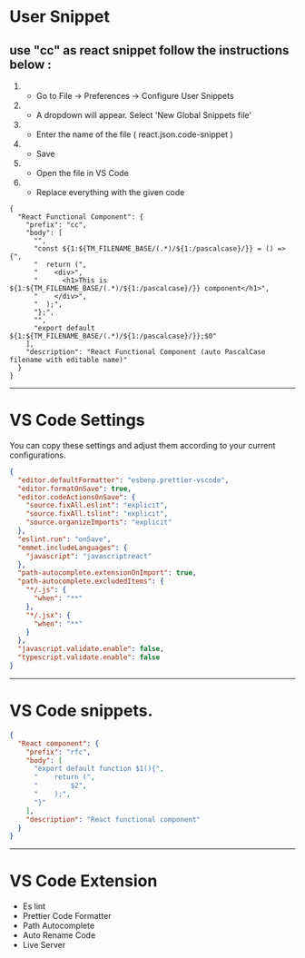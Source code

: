 # User Snippet

## use "cc" as react snippet follow the instructions below :

1.  - Go to File -> Preferences -> Configure User Snippets
2.  - A dropdown will appear. Select 'New Global Snippets file'
3.  - Enter the name of the file ( react.json.code-snippet )
4.  - Save
5.  - Open the file in VS Code
6.  - Replace everything with the given code

```
{
  "React Functional Component": {
    "prefix": "cc",
    "body": [
      "",
      "const ${1:${TM_FILENAME_BASE/(.*)/${1:/pascalcase}/}} = () => {",
      "  return (",
      "    <div>",
      "      <h1>This is ${1:${TM_FILENAME_BASE/(.*)/${1:/pascalcase}/}} component</h1>",
      "    </div>",
      "  );",
      "};",
      "",
      "export default ${1:${TM_FILENAME_BASE/(.*)/${1:/pascalcase}/}};$0"
    ],
    "description": "React Functional Component (auto PascalCase filename with editable name)"
  }
}

```

---

# VS Code Settings

You can copy these settings and adjust them according to your current configurations.

```json
{
  "editor.defaultFormatter": "esbenp.prettier-vscode",
  "editor.formatOnSave": true,
  "editor.codeActionsOnSave": {
    "source.fixAll.eslint": "explicit",
    "source.fixAll.tslint": "explicit",
    "source.organizeImports": "explicit"
  },
  "eslint.run": "onSave",
  "emmet.includeLanguages": {
    "javascript": "javascriptreact"
  },
  "path-autocomplete.extensionOnImport": true,
  "path-autocomplete.excludedItems": {
    "*/.js": {
      "when": "**"
    },
    "*/.jsx": {
      "when": "**"
    }
  },
  "javascript.validate.enable": false,
  "typescript.validate.enable": false
}
```

---

# VS Code snippets.

```json
{
  "React component": {
    "prefix": "rfc",
    "body": [
      "export default function $1(){",
      "    return (",
      "        $2",
      "    );",
      "}"
    ],
    "description": "React functional component"
  }
}
```

---

# VS Code Extension

- Es lint
- Prettier Code Formatter
- Path Autocomplete
- Auto Rename Code
- Live Server
